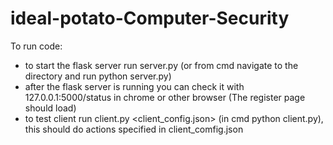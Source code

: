 # ideal-potato-Computer-Security


To run code:
- to start the flask server run server.py (or from cmd navigate to the directory and run python server.py)
- after the flask server is running you can check it with 127.0.0.1:5000/status in chrome or other browser (The register page should load)
- to test client run client.py <client_config.json> (in cmd python client.py), this should do actions specified in client_comfig.json
